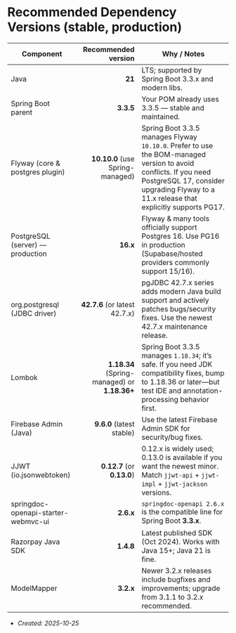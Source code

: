 # Recommended Dependency Versions (stable, production)

| Component                           |                          Recommended version | Why / Notes                                                                                                                                                                                                 |
| ----------------------------------- | -------------------------------------------: | ----------------------------------------------------------------------------------------------------------------------------------------------------------------------------------------------------------- |
| Java                                |                                       **21** | LTS; supported by Spring Boot 3.3.x and modern libs.                                                                                                                                                        |
| Spring Boot parent                  |                                    **3.3.5** | Your POM already uses 3.3.5 — stable and maintained.                                                                                                                                                        |
| Flyway (core & postgres plugin)     |             **10.10.0** (use Spring-managed) | Spring Boot 3.3.5 manages Flyway `10.10.0`. Prefer to use the BOM-managed version to avoid conflicts. If you need PostgreSQL 17, consider upgrading Flyway to a 11.x release that explicitly supports PG17. |
| PostgreSQL (server) — production    |                                     **16.x** | Flyway & many tools officially support Postgres 16. Use PG16 in production (Supabase/hosted providers commonly support 15/16).                                                                              |
| org.postgresql (JDBC driver)        |                **42.7.6** (or latest 42.7.x) | pgJDBC 42.7.x series adds modern Java build support and actively patches bugs/security fixes. Use the newest 42.7.x maintenance release.                                                                    |
| Lombok                              | **1.18.34** (Spring-managed) or **1.18.36+** | Spring Boot 3.3.5 manages `1.18.34`; it’s safe. If you need JDK compatibility fixes, bump to 1.18.36 or later—but test IDE and annotation-processing behavior first.                                        |
| Firebase Admin (Java)               |                    **9.6.0** (latest stable) | Use the latest Firebase Admin SDK for security/bug fixes.                                                                                                                                                   |
| JJWT (io.jsonwebtoken)              |                   **0.12.7** (or **0.13.0**) | 0.12.x is widely used; 0.13.0 is available if you want the newest minor. Match `jjwt-api` + `jjwt-impl` + `jjwt-jackson` versions.                                                                          |
| springdoc-openapi-starter-webmvc-ui |                                    **2.6.x** | `springdoc-openapi 2.6.x` is the compatible line for Spring Boot **3.3.x**.                                                                                                                                 |
| Razorpay Java SDK                   |                                    **1.4.8** | Latest published SDK (Oct 2024). Works with Java 15+; Java 21 is fine.                                                                                                                                      |
| ModelMapper                         |                                    **3.2.x** | Newer 3.2.x releases include bugfixes and improvements; upgrade from 3.1.1 to 3.2.x recommended.                                                                                                            |

* <i>Created: 2025-10-25</i>
